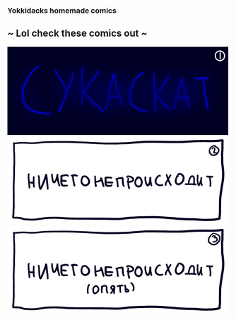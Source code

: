 ### Yokkidacks homemade comics 
## ~ Lol check these comics out ~
[![](img/1_swfish_or.png)](https://yokkidack.github.io/SwearingFishComicOriginal/)
[![](img/2_ngo_or.png)](https://yokkidack.github.io/NothingsGoinOn2)
[![](img/3_ngo_or.png)](https://yokkidack.github.io/)
